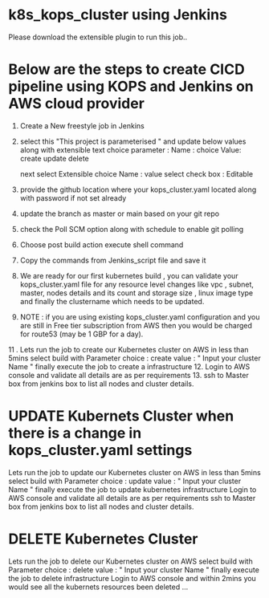 # k8s_kops_cluster using Jenkins

Please download the extensible plugin to run this job..

**Below are the steps to create CICD pipeline using KOPS and Jenkins on AWS cloud provider**
===========================================================================================

1. Create a New freestyle job in Jenkins
2. select this "This project is parameterised " and update below values along with extensible text
   choice parameter : 
   Name : choice
   Value:
   create
   update
   delete
   
   next select Extensible choice
   Name : value
   select check box : Editable
   
4. provide the github location where your kops_cluster.yaml located along with password if not set already
5. update the branch as master or main based on your git repo
6. check the Poll SCM option along with schedule to enable git polling
7. Choose post build action execute shell command 
8. Copy the commands from Jenkins_script file and save it 
9. We are ready for our first kubernetes build , you can validate your kops_cluster.yaml file for any resource level changes like vpc , subnet, master, nodes details and its count and storage size , linux image type and finally the clustername which needs to be updated.

10. NOTE : if you are using existing kops_cluster.yaml configuration and you are still in Free tier subscription from AWS then you would be charged for route53 (may be 1 GBP for a day).

11 . Lets run the job to create our Kubernetes cluster on AWS in less than 5mins 
 select build with Parameter 
 choice : create
 value : " Input your cluster Name "
 finally execute the job to create a infrastructure 
12. Login to AWS console and validate all details are as per requirements
13. ssh to Master box from jenkins box to list all nodes and cluster details.



**UPDATE Kubernets Cluster when there is a change in kops_cluster.yaml  settings**
========================================================================================
Lets run the job to update our Kubernetes cluster on AWS in less than 5mins 
 select build with Parameter 
 choice : update
 value : " Input your cluster Name "
 finally execute the job to update kubernetes infrastructure 
 Login to AWS console and validate all details are as per requirements
ssh to Master box from jenkins box to list all nodes and cluster details.




**DELETE Kubernetes Cluster**
================================
 Lets run the job to delete our Kubernetes cluster on AWS
 select build with Parameter 
 choice : delete
 value : " Input your cluster Name "
 finally execute the job to delete infrastructure 
Login to AWS console and within 2mins you would see all the kubernets resources been deleted ...






